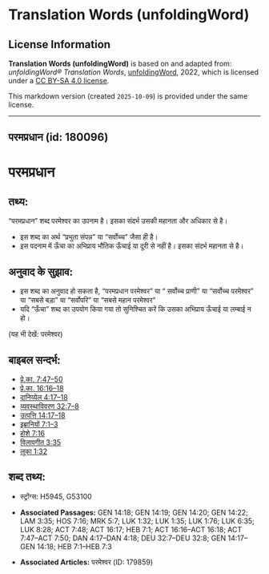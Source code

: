 # Translation Words (unfoldingWord)

## License Information

**Translation Words (unfoldingWord)** is based on and adapted from: _unfoldingWord® Translation Words_, [unfoldingWord](https://unfoldingword.org/utw), 2022, which is licensed under a [CC BY-SA 4.0 license](https://creativecommons.org/licenses/by-sa/4.0/legalcode.en).

This markdown version (created `2025-10-09`) is provided under the same license.



--------------------------------

## परमप्रधान (id: 180096)

परमप्रधान
=========

तथ्य:
-----

“परमप्रधान” शब्द परमेश्वर का उपनाम है। इसका संदर्भ उसकी महानता और अधिकार से है।

* इस शब्द का अर्थ “प्रभुता संपन्न” या “सर्वोच्च” जैसा ही है।
* इस पदनाम में ऊँचा का अभिप्राय भौतिक ऊँचाई या दूरी से नहीं है। इसका संदर्भ महानता से है।

अनुवाद के सुझाव:
----------------

* इस शब्द का अनुवाद हो सकता है, “परमप्रधान परमेश्वर” या “ सर्वोच्च प्राणी” या “सर्वोच्च परमेश्वर” या “सबसे बड़ा” या “सर्वोपरि” या “सबसे महान परमेश्वर”
* यदि “ऊँचा” शब्द का उपयोग किया गया तो सुनिश्चित करें कि उसका अभिप्राय ऊँचाई या लम्बाई न हो।

(यह भी देखें: परमेश्वर)

बाइबल सन्दर्भ:
--------------

* [प्रे.का. 7:47–50](https://ref.ly/Acts7:47-Acts7:50)
* [प्रे.का. 16:16–18](https://ref.ly/Acts16:16-Acts16:18)
* [दानिय्येल 4:17–18](https://ref.ly/Dan4:17-Dan4:18)
* [व्यवस्थाविवरण 32:7–8](https://ref.ly/Deut32:7-Deut32:8)
* [उत्पत्ति 14:17–18](https://ref.ly/Gen14:17-Gen14:18)
* [इब्रानियों 7:1–3](https://ref.ly/Heb7:1-Heb7:3)
* [होशे 7:16](https://ref.ly/Hos7:16)
* [विलापगीत 3:35](https://ref.ly/Lam3:35)
* [लूका 1:32](https://ref.ly/Luke1:32)

शब्द तथ्य:
----------

* स्ट्रोंग्स: H5945, G53100

* **Associated Passages:** GEN 14:18; GEN 14:19; GEN 14:20; GEN 14:22; LAM 3:35; HOS 7:16; MRK 5:7; LUK 1:32; LUK 1:35; LUK 1:76; LUK 6:35; LUK 8:28; ACT 7:48; ACT 16:17; HEB 7:1; ACT 16:16–ACT 16:18; ACT 7:47–ACT 7:50; DAN 4:17–DAN 4:18; DEU 32:7–DEU 32:8; GEN 14:17–GEN 14:18; HEB 7:1–HEB 7:3
* **Associated Articles:** परमेश्‍वर (ID: 179859)

